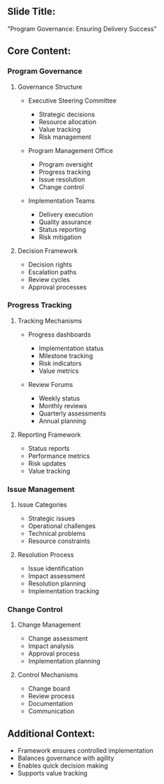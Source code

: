 ## Slide Title:
"Program Governance: Ensuring Delivery Success"

## Core Content:

### Program Governance
1. Governance Structure
   - Executive Steering Committee
     * Strategic decisions
     * Resource allocation
     * Value tracking
     * Risk management
   
   - Program Management Office
     * Program oversight
     * Progress tracking
     * Issue resolution
     * Change control
   
   - Implementation Teams
     * Delivery execution
     * Quality assurance
     * Status reporting
     * Risk mitigation

2. Decision Framework
   - Decision rights
   - Escalation paths
   - Review cycles
   - Approval processes

### Progress Tracking
1. Tracking Mechanisms
   - Progress dashboards
     * Implementation status
     * Milestone tracking
     * Risk indicators
     * Value metrics
   
   - Review Forums
     * Weekly status
     * Monthly reviews
     * Quarterly assessments
     * Annual planning

2. Reporting Framework
   - Status reports
   - Performance metrics
   - Risk updates
   - Value tracking

### Issue Management
1. Issue Categories
   - Strategic issues
   - Operational challenges
   - Technical problems
   - Resource constraints

2. Resolution Process
   - Issue identification
   - Impact assessment
   - Resolution planning
   - Implementation tracking

### Change Control
1. Change Management
   - Change assessment
   - Impact analysis
   - Approval process
   - Implementation planning

2. Control Mechanisms
   - Change board
   - Review process
   - Documentation
   - Communication

## Additional Context:
- Framework ensures controlled implementation
- Balances governance with agility
- Enables quick decision making
- Supports value tracking
